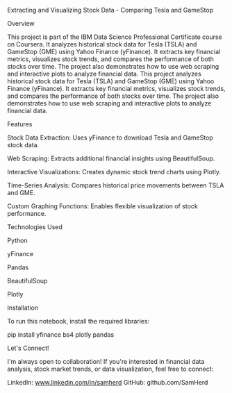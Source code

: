 Extracting and Visualizing Stock Data - Comparing Tesla and GameStop

Overview

This project is part of the IBM Data Science Professional Certificate course on Coursera. It analyzes historical stock data for Tesla (TSLA) and GameStop (GME) using Yahoo Finance (yFinance). It extracts key financial metrics, visualizes stock trends, and compares the performance of both stocks over time. The project also demonstrates how to use web scraping and interactive plots to analyze financial data.
This project analyzes historical stock data for Tesla (TSLA) and GameStop (GME) using Yahoo Finance (yFinance). It extracts key financial metrics, visualizes stock trends, and compares the performance of both stocks over time. The project also demonstrates how to use web scraping and interactive plots to analyze financial data.

Features

Stock Data Extraction: Uses yFinance to download Tesla and GameStop stock data.

Web Scraping: Extracts additional financial insights using BeautifulSoup.

Interactive Visualizations: Creates dynamic stock trend charts using Plotly.

Time-Series Analysis: Compares historical price movements between TSLA and GME.

Custom Graphing Functions: Enables flexible visualization of stock performance.

Technologies Used

Python

yFinance

Pandas

BeautifulSoup

Plotly

Installation

To run this notebook, install the required libraries:

pip install yfinance bs4 plotly pandas

Let's Connect!

I'm always open to collaboration! If you're interested in financial data analysis, stock market trends, or data visualization, feel free to connect:

LinkedIn: www.linkedin.com/in/samherd 
GitHub: github.com/SamHerd

